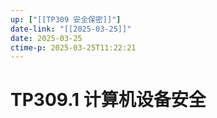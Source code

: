```yaml
---
up: ["[[TP309 安全保密]]"]
date-link: "[[2025-03-25]]"
date: 2025-03-25
ctime-p: 2025-03-25T11:22:21
---
```


# TP309.1 计算机设备安全
